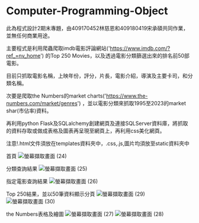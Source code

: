 # Computer-Programming-Object
此為程式設計2期末專題，由409170452林慈恩和409180419宋承碩共同作業，並無任何商業用途。

主要程式是利用爬蟲爬取imdb電影評論網站('https://www.imdb.com/?ref_=nv_home') 的Top 250 Movies，以及透過電影分類篩選出來的排名前50部電影。

目前只抓取電影名稱，上映年份，評分，片長，電影介紹，導演及主要卡司，和分類名稱。

次要是爬取the Numbers的market charts('https://www.the-numbers.com/market/genres') ，並以電影分類來抓取1995至2023的market shar(市佔率)資料。

再利用python Flask及SQLalchemy創建網頁及連接SQLServer資料庫，將抓取的資料存取或做成表格及圖表再呈現至網頁上，再利用css美化網頁。

注意!.html文件須放在templates資料夾中，.css,.js,圖片均須放至static資料夾中

首頁
![螢幕擷取畫面 (24)](https://github.com/Cienlin/Computer-Programming-object/assets/102715193/372fbad5-106a-4c9d-b7f9-b51f3a437ce6)

分類查詢結果
![螢幕擷取畫面 (25)](https://github.com/Cienlin/Computer-Programming-object/assets/102715193/c58f33e4-2ad6-4f3c-918f-9e10562628f4)

指定電影查詢結果
![螢幕擷取畫面 (26)](https://github.com/Cienlin/Computer-Programming-object/assets/102715193/c04c3675-e768-4d0e-8b23-e220fc6b2786)

Top 250結果，並以50筆資料顯示分頁
![螢幕擷取畫面 (29)](https://github.com/Cienlin/Computer-Programming-object/assets/102715193/4ec94dcc-c694-48e1-9a5a-73e4ee21bc61)
![螢幕擷取畫面 (30)](https://github.com/Cienlin/Computer-Programming-object/assets/102715193/05e49b8e-5bf5-45c4-b3a9-df0363a5474f)

the Numbers表格及繪圖
![螢幕擷取畫面 (27)](https://github.com/Cienlin/Computer-Programming-object/assets/102715193/cad7dfb2-6689-4925-9c65-2f4dc5b22b44)
![螢幕擷取畫面 (28)](https://github.com/Cienlin/Computer-Programming-object/assets/102715193/476901fc-bc12-4af0-b419-65795e605d66)
